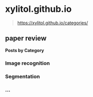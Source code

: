 # xylitol.github.io

> https://xylitol.github.io/categories/

## paper review

**Posts by Category**

### Image recognition

### Segmentation

### ...

